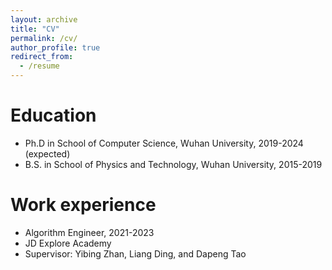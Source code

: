 ```yaml
---
layout: archive
title: "CV"
permalink: /cv/
author_profile: true
redirect_from:
  - /resume
---
```



Education
======
* Ph.D in School of Computer Science, Wuhan University, 2019-2024 (expected)
* B.S. in School of Physics and Technology, Wuhan University, 2015-2019

Work experience
======
*  Algorithm Engineer,  2021-2023
  * JD Explore Academy
  * Supervisor: Yibing Zhan, Liang Ding, and Dapeng Tao

  
